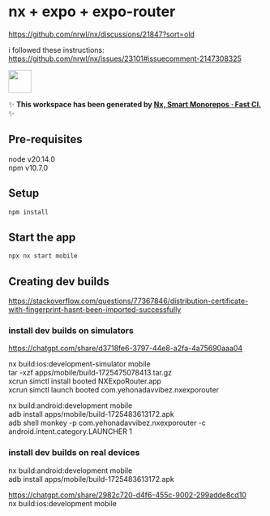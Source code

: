 # nx + expo + expo-router

https://github.com/nrwl/nx/discussions/21847?sort=old  

i followed these instructions:
https://github.com/nrwl/nx/issues/23101#issuecomment-2147308325  


<a alt="Nx logo" href="https://nx.dev" target="_blank" rel="noreferrer"><img src="https://raw.githubusercontent.com/nrwl/nx/master/images/nx-logo.png" width="45"></a>

✨ **This workspace has been generated by [Nx, Smart Monorepos · Fast CI.](https://nx.dev)** ✨


## Pre-requisites

node v20.14.0  
npm v10.7.0  

## Setup

```bash
npm install
```

## Start the app

```bash
npx nx start mobile
```

## Creating dev builds

https://stackoverflow.com/questions/77367846/distribution-certificate-with-fingerprint-hasnt-been-imported-successfully

### install dev builds on simulators
https://chatgpt.com/share/d3718fe6-3797-44e8-a2fa-4a75690aaa04

nx build:ios:development-simulator mobile  
tar -xzf apps/mobile/build-1725475078413.tar.gz  
xcrun simctl install booted NXExpoRouter.app  
xcrun simctl launch booted com.yehonadavvibez.nxexporouter  

nx build:android:development mobile  
adb install apps/mobile/build-1725483613172.apk  
adb shell monkey -p com.yehonadavvibez.nxexporouter -c android.intent.category.LAUNCHER 1  


### install dev builds on real devices

nx build:android:development mobile  
adb install apps/mobile/build-1725483613172.apk

https://chatgpt.com/share/2982c720-d4f6-455c-9002-299adde8cd10  
nx build:ios:development mobile  
